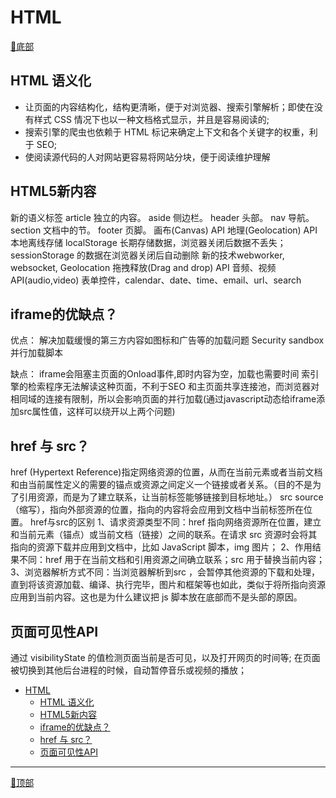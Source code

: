 # HTML

[🔻底部](#bottom) <a id="top"></a>

## HTML 语义化

- 让页面的内容结构化，结构更清晰，便于对浏览器、搜索引擎解析；即使在没有样式 CSS 情况下也以一种文档格式显示，并且是容易阅读的;
- 搜索引擎的爬虫也依赖于 HTML 标记来确定上下文和各个关键字的权重，利于 SEO;
- 使阅读源代码的人对网站更容易将网站分块，便于阅读维护理解

## HTML5新内容

新的语义标签
  article 独立的内容。
  aside 侧边栏。
  header 头部。
  nav 导航。
  section 文档中的节。
  footer 页脚。
画布(Canvas) API
地理(Geolocation) API
本地离线存储 localStorage 长期存储数据，浏览器关闭后数据不丢失；
sessionStorage 的数据在浏览器关闭后自动删除
新的技术webworker, websocket, Geolocation
拖拽释放(Drag and drop) API
音频、视频API(audio,video)
表单控件，calendar、date、time、email、url、search

## iframe的优缺点？

优点：
解决加载缓慢的第三方内容如图标和广告等的加载问题
Security sandbox
并行加载脚本

缺点：
iframe会阻塞主页面的Onload事件,即时内容为空，加载也需要时间
索引擎的检索程序无法解读这种页面，不利于SEO
和主页面共享连接池，而浏览器对相同域的连接有限制，所以会影响页面的并行加载(通过javascript动态给iframe添加src属性值，这样可以绕开以上两个问题)

## href 与 src？

href (Hypertext Reference)指定网络资源的位置，从而在当前元素或者当前文档和由当前属性定义的需要的锚点或资源之间定义一个链接或者关系。（目的不是为了引用资源，而是为了建立联系，让当前标签能够链接到目标地址。）
src source（缩写），指向外部资源的位置，指向的内容将会应用到文档中当前标签所在位置。
href与src的区别
1、请求资源类型不同：href 指向网络资源所在位置，建立和当前元素（锚点）或当前文档（链接）之间的联系。在请求 src 资源时会将其指向的资源下载并应用到文档中，比如 JavaScript 脚本，img 图片；
2、作用结果不同：href 用于在当前文档和引用资源之间确立联系；src 用于替换当前内容；
3、浏览器解析方式不同：当浏览器解析到src ，会暂停其他资源的下载和处理，直到将该资源加载、编译、执行完毕，图片和框架等也如此，类似于将所指向资源应用到当前内容。这也是为什么建议把 js 脚本放在底部而不是头部的原因。

## 页面可见性API

通过 visibilityState 的值检测页面当前是否可见，以及打开网页的时间等;
在页面被切换到其他后台进程的时候，自动暂停音乐或视频的播放；

- [HTML](#html)
  - [HTML 语义化](#html-语义化)
  - [HTML5新内容](#html5新内容)
  - [iframe的优缺点？](#iframe的优缺点)
  - [href 与 src？](#href-与-src)
  - [页面可见性API](#页面可见性api)

---

[🔺顶部](#top) <a id="bottom"></a>
